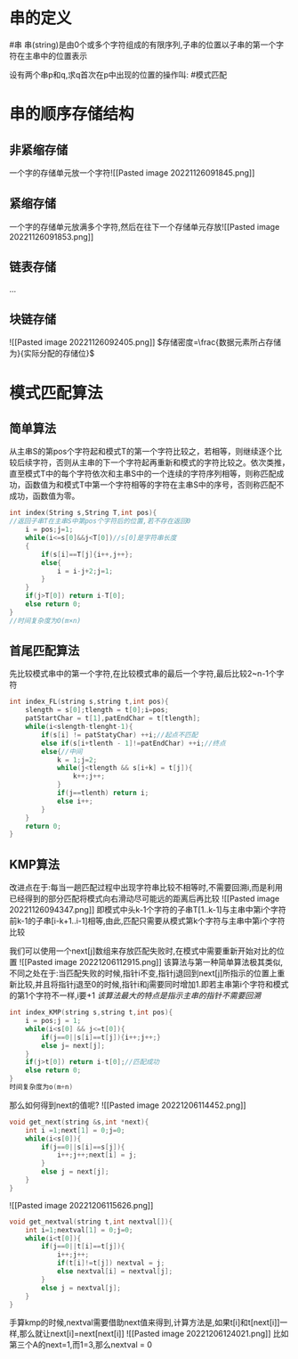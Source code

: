  # 串的定义
#串
串(string)是由0个或多个字符组成的有限序列,子串的位置以子串的第一个字符在主串中的位置表示

设有两个串p和q,求q首次在p中出现的位置的操作叫: #模式匹配 
# 串的顺序存储结构
## 非紧缩存储
一个字的存储单元放一个字符![[Pasted image 20221126091845.png]]
## 紧缩存储
一个字的存储单元放满多个字符,然后在往下一个存储单元存放![[Pasted image 20221126091853.png]]
##  链表存储
...

## 块链存储
![[Pasted image 20221126092405.png]]
$存储密度=\frac{数据元素所占存储为}{实际分配的存储位}$

# 模式匹配算法
## 简单算法
从主串S的第pos个字符起和模式T的第一个字符比较之，若相等，则继续逐个比较后续字符，否则从主串的下一个字符起再重新和模式的字符比较之。依次类推，直至模式T中的每个字符依次和主串S中的一个连续的字符序列相等，则称匹配成功，函数值为和模式T中第一个字符相等的字符在主串S中的序号，否则称匹配不成功，函数值为零。
```c++
int index(String s,String T,int pos){
//返回子串T在主串S中第pos个字符后的位置,若不存在返回0
	i = pos;j=1;
	while(i<=s[0]&&j<T[0])//s[0]是字符串长度
	{
		if(s[i]==T[j]{i++,j++};
		else{
			i = i-j+2;j=1;
		}
	}
	if(j>T[0]) return i-T[0];
	else return 0;
}
//时间复杂度为O(m×n)
```
## 首尾匹配算法
先比较模式串中的第一个字符,在比较模式串的最后一个字符,最后比较2~n-1个字符
```c++
int index_FL(string s,string t,int pos){
	slength = s[0];tlength = t[0];i=pos;
	patStartChar = t[1],patEndChar = t[tlength];
	while(i<slength-tlenght-1){
		if(s[i] != patStatyChar) ++i;//起点不匹配
		else if(s[i+tlenth - 1]!=patEndChar) ++i;//终点
		else{//中间
			k = 1;j=2;
			while(j<tlength && s[i+k] = t[j]){
				k++;j++;
			}
			if(j==tlenth) return i;
			else i++;
		}
	}
	return 0;
}
```

## KMP算法
改进点在于:每当一趟匹配过程中出现字符串比较不相等时,不需要回溯i,而是利用已经得到的部分匹配将模式向右滑动尽可能远的距离后再比较
![[Pasted image 20221126094347.png]]
即模式中头k-1个字符的子串T[1..k-1]与主串中第i个字符前k-1的子串[i-k+1..i-1]相等,由此,匹配只需要从模式第k个字符与主串中第i个字符比较

我们可以使用一个next[j]数组来存放匹配失败时,在模式中需要重新开始对比的位置
![[Pasted image 20221206112915.png]]
该算法与第一种简单算法极其类似,不同之处在于:当匹配失败的时候,指针i不变,指针j退回到next[j]所指示的位置上重新比较,并且将指针j退至0的时候,指针i和j需要同时增加1.即若主串第i个字符和模式的第1个字符不一样,i要+1
*该算法最大的特点是指示主串的指针不需要回溯*
```c++
int index_KMP(string s,string t,int pos){
	i = pos;j = 1;
	while(i<s[0] && j<=t[0]){
		if(j==0||s[i]==t[j]){i++;j++;}
		else j= next[j];
	}
	if(j>t[0]) return i-t[0];//匹配成功
	else return 0;
}
时间复杂度为o(m+n)
```

那么如何得到next的值呢?
![[Pasted image 20221206114452.png]]
```c++
void get_next(string &s,int *next){
	int i =1;next[1] = 0;j=0;
	while(i<s[0]){
		if(j==0||s[i]==s[j]){
			i++;j++;next[i] = j;
		}
		else j = next[j];
	}
}
```
![[Pasted image 20221206115626.png]]
```c++
void get_nextval(string t,int nextval[]){
	int i=1;nextval[1] = 0;j=0;
	while(i<t[0]){
		if(j==0||t[i]==t[j]){
			i++;j++;
			if(t[i]!=t[j]) nextval = j;
			else nextval[i] = nextval[j];
		}
		else j = nextval[j];
	}
}
```

手算kmp的时候,nextval需要借助next值来得到,计算方法是,如果t[i]和t[next[i]]一样,那么就让next[i]=next[next[i]]
![[Pasted image 20221206124021.png]]
比如第三个A的next=1,而1=3,那么nextval = 0

